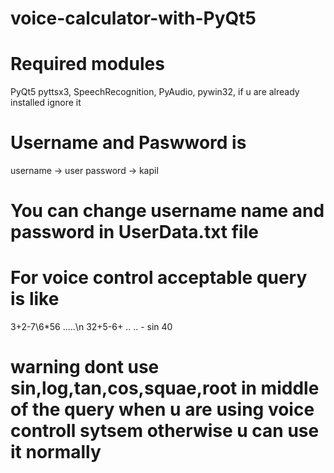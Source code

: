 # voice-calculator-with-PyQt5
# Required modules
PyQt5
pyttsx3,
SpeechRecognition,
PyAudio,
pywin32,
if u are already installed ignore it
# Username and Paswword is 
username -> user
password -> kapil
# You can change username name and password in UserData.txt file

# For voice control acceptable query is like
3+2-7\6*56 .....\n
32+5-6+ .. .. - sin 40


# warning dont use sin,log,tan,cos,squae,root in middle of the query when u are using voice controll sytsem otherwise u can use it normally
